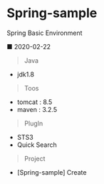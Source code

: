 # Spring-sample
Spring Basic Environment

■ 2020-02-22

> Java
  - jdk1.8
> Toos
  - tomcat : 8.5
  - maven : 3.2.5
> PlugIn
  - STS3
  - Quick Search
>Project
  - [Spring-sample] Create
